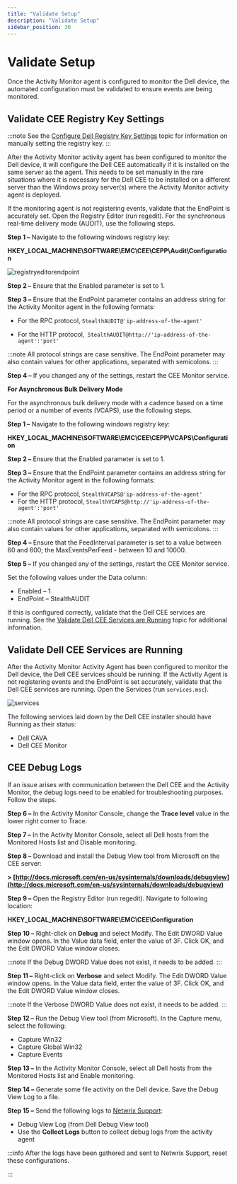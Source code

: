 ```yaml
---
title: "Validate Setup"
description: "Validate Setup"
sidebar_position: 30
---
```


# Validate Setup

Once the Activity Monitor agent is configured to monitor the Dell device, the automated
configuration must be validated to ensure events are being monitored.

## Validate CEE Registry Key Settings

:::note
See the
[Configure Dell Registry Key Settings](/docs/accessanalyzer/12.0/requirements/filesystem/filesystems/dellcelerravnx/activity/installcee.md#configure-dell-registry-key-settings)
topic for information on manually setting the registry key.
:::


After the Activity Monitor activity agent has been configured to monitor the Dell device, it will
configure the Dell CEE automatically if it is installed on the same server as the agent. This needs
to be set manually in the rare situations where it is necessary for the Dell CEE to be installed on
a different server than the Windows proxy server(s) where the Activity Monitor activity agent is
deployed.

If the monitoring agent is not registering events, validate that the EndPoint is accurately set.
Open the Registry Editor (run regedit). For the synchronous real-time delivery mode (AUDIT), use the
following steps.

**Step 1 –** Navigate to the following windows registry key:

**HKEY_LOCAL_MACHINE\SOFTWARE\EMC\CEE\CEPP\Audit\Configuration**

![registryeditorendpoint](/images/activitymonitor/8.0/config/dellunity/registryeditorendpoint.webp)

**Step 2 –** Ensure that the Enabled parameter is set to 1.

**Step 3 –** Ensure that the EndPoint parameter contains an address string for the Activity Monitor
agent in the following formats:

- For the RPC protocol, `StealthAUDIT@'ip-address-of-the-agent'`

- For the HTTP protocol,` StealthAUDIT@http://'ip-address-of-the-agent':'port'`

:::note
All protocol strings are case sensitive. The EndPoint parameter may also contain values
for other applications, separated with semicolons.
:::


**Step 4 –** If you changed any of the settings, restart the CEE Monitor service.

**For Asynchronous Bulk Delivery Mode**

For the asynchronous bulk delivery mode with a cadence based on a time period or a number of events
(VCAPS), use the following steps.

**Step 1 –** Navigate to the following windows registry key:

**HKEY_LOCAL_MACHINE\SOFTWARE\EMC\CEE\CEPP\VCAPS\Configuration**

**Step 2 –** Ensure that the Enabled parameter is set to 1.

**Step 3 –** Ensure that the EndPoint parameter contains an address string for the Activity Monitor
agent in the following formats:

- For the RPC protocol, `StealthVCAPS@'ip-address-of-the-agent'`
- For the HTTP protocol, `StealthVCAPS@http://'ip-address-of-the-agent':'port'`

:::note
All protocol strings are case sensitive. The EndPoint parameter may also contain values
for other applications, separated with semicolons.
:::


**Step 4 –** Ensure that the FeedInterval parameter is set to a value between 60 and 600; the
MaxEventsPerFeed - between 10 and 10000.

**Step 5 –** If you changed any of the settings, restart the CEE Monitor service.

Set the following values under the Data column:

- Enabled – 1
- EndPoint – StealthAUDIT

If this is configured correctly, validate that the Dell CEE services are running. See the
[Validate Dell CEE Services are Running](#validate-dell-cee-services-are-running) topic for
additional information.

## Validate Dell CEE Services are Running

After the Activity Monitor Activity Agent has been configured to monitor the Dell device, the Dell
CEE services should be running. If the Activity Agent is not registering events and the EndPoint is
set accurately, validate that the Dell CEE services are running. Open the Services (run
`services.msc`).

![services](/images/activitymonitor/8.0/config/dellpowerstore/services.webp)

The following services laid down by the Dell CEE installer should have Running as their status:

- Dell CAVA
- Dell CEE Monitor

## CEE Debug Logs

If an issue arises with communication between the Dell CEE and the Activity Monitor, the debug logs
need to be enabled for troubleshooting purposes. Follow the steps.

**Step 6 –** In the Activity Monitor Console, change the **Trace level** value in the lower right
corner to Trace.

**Step 7 –** In the Activity Monitor Console, select all Dell hosts from the Monitored Hosts list
and Disable monitoring.

**Step 8 –** Download and install the Debug View tool from Microsoft on the CEE server:

**> [http://docs.microsoft.com/en-us/sysinternals/downloads/debugview](http://docs.microsoft.com/en-us/sysinternals/downloads/debugview)**

**Step 9 –** Open the Registry Editor (run regedit). Navigate to following location:

**HKEY_LOCAL_MACHINE\SOFTWARE\EMC\CEE\Configuration**

**Step 10 –** Right-click on **Debug** and select Modify. The Edit DWORD Value window opens. In the
Value data field, enter the value of 3F. Click OK, and the Edit DWORD Value window closes.

:::note
If the Debug DWORD Value does not exist, it needs to be added.
:::


**Step 11 –** Right-click on **Verbose** and select Modify. The Edit DWORD Value window opens. In
the Value data field, enter the value of 3F. Click OK, and the Edit DWORD Value window closes.

:::note
If the Verbose DWORD Value does not exist, it needs to be added.
:::


**Step 12 –** Run the Debug View tool (from Microsoft). In the Capture menu, select the following:

- Capture Win32
- Capture Global Win32
- Capture Events

**Step 13 –** In the Activity Monitor Console, select all Dell hosts from the Monitored Hosts list
and Enable monitoring.

**Step 14 –** Generate some file activity on the Dell device. Save the Debug View Log to a file.

**Step 15 –** Send the following logs to [Netwrix Support](https://www.netwrix.com/support.html):

- Debug View Log (from Dell Debug View tool)
- Use the **Collect Logs** button to collect debug logs from the activity agent

:::info
After the logs have been gathered and sent to Netwrix Support, reset these
configurations.

:::
